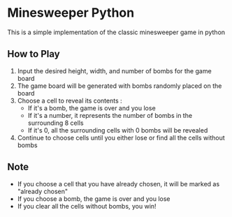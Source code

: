# Minesweeper Python

This is a simple implementation of the classic minesweeper game in python

## How to Play

1. Input the desired height, width, and number of bombs for the game board
2. The game board will be generated with bombs randomly placed on the board
3. Choose a cell to reveal its contents :
    - If it's a bomb, the game is over and you lose
    - If it's a number, it represents the number of bombs in the surrounding 8 cells
    - If it's 0, all the surrounding cells with 0 bombs will be revealed
4. Continue to choose cells until you either lose or find all the cells without bombs

## Note

- If you choose a cell that you have already chosen, it will be marked as "already chosen"
- If you choose a bomb, the game is over and you lose
- If you clear all the cells without bombs, you win!
